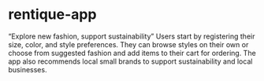# rentique-app
“Explore new fashion, support sustainability” Users start by registering their size, color, and style preferences. They can browse styles on their own or choose from suggested fashion and add items to their cart for ordering.  The app also recommends local small brands to support sustainability and local businesses.
